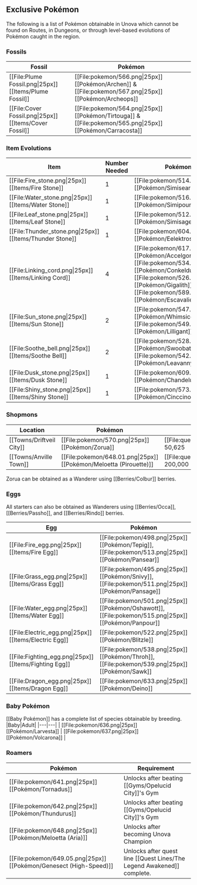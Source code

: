 ## Exclusive Pokémon

The following is a list of Pokémon obtainable in Unova which cannot be found on Routes, in Dungeons, or through level-based evolutions of Pokémon caught in the region.

### Fossils
|Fossil|Pokémon|
|---|---|
|[[File:Plume Fossil.png\|25px]] [[Items/Plume Fossil]] | [[File:pokemon/566.png\|25px]] [[Pokémon/Archen]] & [[File:pokemon/567.png\|25px]] [[Pokémon/Archeops]]|
|[[File:Cover Fossil.png\|25px]] [[Items/Cover Fossil]] | [[File:pokemon/564.png\|25px]] [[Pokémon/Tirtouga]] & [[File:pokemon/565.png\|25px]] [[Pokémon/Carracosta]]|

### Item Evolutions
|Item|Number Needed|Pokémon|
|---|---|---|
|[[File:Fire_stone.png\|25px]] [[Items/Fire Stone]]|1 | [[File:pokemon/514.png\|25px]] [[Pokémon/Simisear]]
|[[File:Water_stone.png\|25px]] [[Items/Water Stone]]|1 | [[File:pokemon/516.png\|25px]] [[Pokémon/Simipour]]|
|[[File:Leaf_stone.png\|25px]] [[Items/Leaf Stone]]|1 | [[File:pokemon/512.png\|25px]] [[Pokémon/Simisage]]|
|[[File:Thunder_stone.png\|25px]] [[Items/Thunder Stone]]|1 | [[File:pokemon/604.png\|25px]] [[Pokémon/Eelektross]] |
|[[File:Linking_cord.png\|25px]] [[Items/Linking Cord]]|4 | [[File:pokemon/617.png\|25px]] [[Pokémon/Accelgor]], [[File:pokemon/534.png\|25px]] [[Pokémon/Conkeldurr]], [[File:pokemon/526.png\|25px]] [[Pokémon/Gigalith]], [[File:pokemon/589.png\|25px]] [[Pokémon/Escavalier]] |
|[[File:Sun_stone.png\|25px]] [[Items/Sun Stone]]|2 | [[File:pokemon/547.png\|25px]] [[Pokémon/Whimsicott]], [[File:pokemon/549.png\|25px]] [[Pokémon/Lilligant]] |
|[[File:Soothe_bell.png\|25px]] [[Items/Soothe Bell]]|2 | [[File:pokemon/528.png\|25px]] [[Pokémon/Swoobat]], [[File:pokemon/542.png\|25px]] [[Pokémon/Leavanny]] |
|[[File:Dusk_stone.png\|25px]] [[Items/Dusk Stone]]|1 | [[File:pokemon/609.png\|25px]] [[Pokémon/Chandelure]] |
|[[File:Shiny_stone.png\|25px]] [[Items/Shiny Stone]]|1 | [[File:pokemon/573.png\|25px]] [[Pokémon/Cinccino]] |

### Shopmons
|Location|Pokémon|Cost|
|---|---|---|
|[[Towns/Driftveil City]] | [[File:pokemon/570.png\|25px]] [[Pokémon/Zorua]]|[[File:questPoint.svg\|20px]] 50,625|
|[[Towns/Anville Town]] | [[File:pokemon/648.01.png\|25px]] [[Pokémon/Meloetta (Pirouette)]]|[[File:questPoint.svg\|20px]] 200,000|

Zorua can be obtained as a Wanderer using [[Berries/Colbur]] berries.

### Eggs
All starters can also be obtained as Wanderers using [[Berries/Occa]], [[Berries/Passho]], and [[Berries/Rindo]] berries.

|Egg|Pokémon|
|---|---|
|[[File:Fire_egg.png\|25px]] [[Items/Fire Egg]] | [[File:pokemon/498.png\|25px]] [[Pokémon/Tepig]], [[File:pokemon/513.png\|25px]] [[Pokémon/Pansear]] |
|[[File:Grass_egg.png\|25px]] [[Items/Grass Egg]] | [[File:pokemon/495.png\|25px]] [[Pokémon/Snivy]], [[File:pokemon/511.png\|25px]] [[Pokémon/Pansage]] |
|[[File:Water_egg.png\|25px]] [[Items/Water Egg]] | [[File:pokemon/501.png\|25px]] [[Pokémon/Oshawott]], [[File:pokemon/515.png\|25px]] [[Pokémon/Panpour]] |
|[[File:Electric_egg.png\|25px]] [[Items/Electric Egg]] | [[File:pokemon/522.png\|25px]] [[Pokémon/Blitzle]] |
|[[File:Fighting_egg.png\|25px]] [[Items/Fighting Egg]] | [[File:pokemon/538.png\|25px]] [[Pokémon/Throh]], [[File:pokemon/539.png\|25px]] [[Pokémon/Sawk]] |
|[[File:Dragon_egg.png\|25px]] [[Items/Dragon Egg]] | [[File:pokemon/633.png\|25px]] [[Pokémon/Deino]] |

### Baby Pokémon
[[Baby Pokémon]] has a complete list of species obtainable by breeding.
|Baby|Adult|
|---|---|
| [[File:pokemon/636.png\|25px]] [[Pokémon/Larvesta]] | [[File:pokemon/637.png\|25px]] [[Pokémon/Volcarona]] |

### Roamers
|Pokémon|Requirement|
|---|---|
| [[File:pokemon/641.png\|25px]] [[Pokémon/Tornadus]] | Unlocks after beating [[Gyms/Opelucid City]]'s Gym |
| [[File:pokemon/642.png\|25px]] [[Pokémon/Thundurus]] | Unlocks after beating [[Gyms/Opelucid City]]'s Gym |
| [[File:pokemon/648.png\|25px]] [[Pokémon/Meloetta (Aria)]] | Unlocks after becoming Unova Champion |
| [[File:pokemon/649.05.png\|25px]] [[Pokémon/Genesect (High-Speed)]] | Unlocks after quest line [[Quest Lines/The Legend Awakened]] complete. |